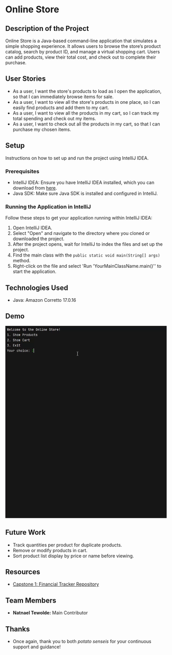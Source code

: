 # Online Store

## Description of the Project

Online Store is a Java-based command-line application that simulates a simple shopping experience. 
It allows users to browse the store’s product catalog, search by product ID, and manage a virtual shopping cart. 
Users can add products, view their total cost, and check out to complete their purchase.

## User Stories

- As a user, I want the store's products to load as I open the application, so that I can immediately browse items for sale.
- As a user, I want to view all the store's products in one place, so I can easily find products and add them to my cart.
- As a user, I want to view all the products in my cart, so I can track my total spending and check out my items.
- As a user, I want to check out all the products in my cart, so that I can purchase my chosen items.

## Setup

Instructions on how to set up and run the project using IntelliJ IDEA.

### Prerequisites

- IntelliJ IDEA: Ensure you have IntelliJ IDEA installed, which you can download from [here](https://www.jetbrains.com/idea/download/).
- Java SDK: Make sure Java SDK is installed and configured in IntelliJ.

### Running the Application in IntelliJ

Follow these steps to get your application running within IntelliJ IDEA:

1. Open IntelliJ IDEA.
2. Select "Open" and navigate to the directory where you cloned or downloaded the project.
3. After the project opens, wait for IntelliJ to index the files and set up the project.
4. Find the main class with the `public static void main(String[] args)` method.
5. Right-click on the file and select 'Run 'YourMainClassName.main()'' to start the application.

## Technologies Used

- Java: Amazon Corretto 17.0.16

## Demo

![Application Demo](./workshop-demo.gif)

## Future Work

- Track quantities per product for duplicate products.
- Remove or modify products in cart.
- Sort product list display by price or name before viewing.

## Resources

- [Capstone 1: Financial Tracker Repository](https://github.com/nati-tewolde/financial-tracker)

## Team Members

- **Natnael Tewolde:** Main Contributor

## Thanks

- Once again, thank you to both *potato senseis* for your continuous support and guidance!
